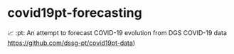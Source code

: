 # covid19pt-forecasting
:chart_with_upwards_trend: :pt: An attempt to forecast COVID-19 evolution from DGS COVID-19 data https://github.com/dssg-pt/covid19pt-data)
